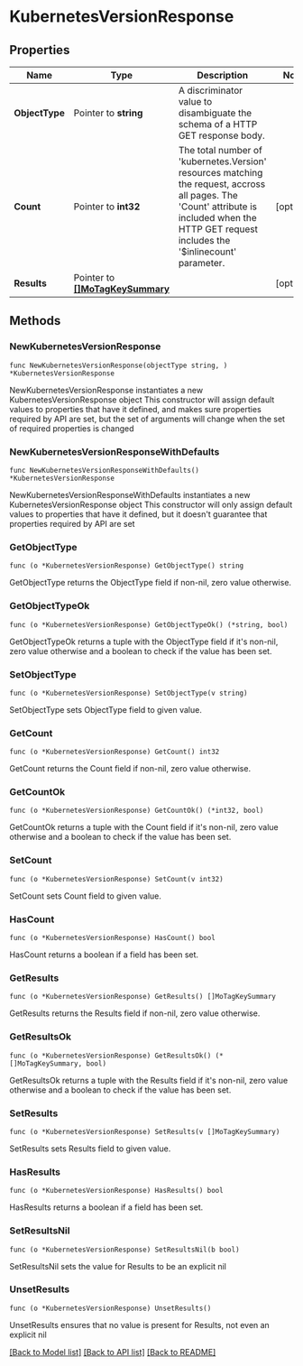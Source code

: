# KubernetesVersionResponse

## Properties

Name | Type | Description | Notes
------------ | ------------- | ------------- | -------------
**ObjectType** | Pointer to **string** | A discriminator value to disambiguate the schema of a HTTP GET response body. | 
**Count** | Pointer to **int32** | The total number of &#39;kubernetes.Version&#39; resources matching the request, accross all pages. The &#39;Count&#39; attribute is included when the HTTP GET request includes the &#39;$inlinecount&#39; parameter. | [optional] 
**Results** | Pointer to [**[]MoTagKeySummary**](mo.TagKeySummary.md) |  | [optional] 

## Methods

### NewKubernetesVersionResponse

`func NewKubernetesVersionResponse(objectType string, ) *KubernetesVersionResponse`

NewKubernetesVersionResponse instantiates a new KubernetesVersionResponse object
This constructor will assign default values to properties that have it defined,
and makes sure properties required by API are set, but the set of arguments
will change when the set of required properties is changed

### NewKubernetesVersionResponseWithDefaults

`func NewKubernetesVersionResponseWithDefaults() *KubernetesVersionResponse`

NewKubernetesVersionResponseWithDefaults instantiates a new KubernetesVersionResponse object
This constructor will only assign default values to properties that have it defined,
but it doesn't guarantee that properties required by API are set

### GetObjectType

`func (o *KubernetesVersionResponse) GetObjectType() string`

GetObjectType returns the ObjectType field if non-nil, zero value otherwise.

### GetObjectTypeOk

`func (o *KubernetesVersionResponse) GetObjectTypeOk() (*string, bool)`

GetObjectTypeOk returns a tuple with the ObjectType field if it's non-nil, zero value otherwise
and a boolean to check if the value has been set.

### SetObjectType

`func (o *KubernetesVersionResponse) SetObjectType(v string)`

SetObjectType sets ObjectType field to given value.


### GetCount

`func (o *KubernetesVersionResponse) GetCount() int32`

GetCount returns the Count field if non-nil, zero value otherwise.

### GetCountOk

`func (o *KubernetesVersionResponse) GetCountOk() (*int32, bool)`

GetCountOk returns a tuple with the Count field if it's non-nil, zero value otherwise
and a boolean to check if the value has been set.

### SetCount

`func (o *KubernetesVersionResponse) SetCount(v int32)`

SetCount sets Count field to given value.

### HasCount

`func (o *KubernetesVersionResponse) HasCount() bool`

HasCount returns a boolean if a field has been set.

### GetResults

`func (o *KubernetesVersionResponse) GetResults() []MoTagKeySummary`

GetResults returns the Results field if non-nil, zero value otherwise.

### GetResultsOk

`func (o *KubernetesVersionResponse) GetResultsOk() (*[]MoTagKeySummary, bool)`

GetResultsOk returns a tuple with the Results field if it's non-nil, zero value otherwise
and a boolean to check if the value has been set.

### SetResults

`func (o *KubernetesVersionResponse) SetResults(v []MoTagKeySummary)`

SetResults sets Results field to given value.

### HasResults

`func (o *KubernetesVersionResponse) HasResults() bool`

HasResults returns a boolean if a field has been set.

### SetResultsNil

`func (o *KubernetesVersionResponse) SetResultsNil(b bool)`

 SetResultsNil sets the value for Results to be an explicit nil

### UnsetResults
`func (o *KubernetesVersionResponse) UnsetResults()`

UnsetResults ensures that no value is present for Results, not even an explicit nil

[[Back to Model list]](../README.md#documentation-for-models) [[Back to API list]](../README.md#documentation-for-api-endpoints) [[Back to README]](../README.md)


